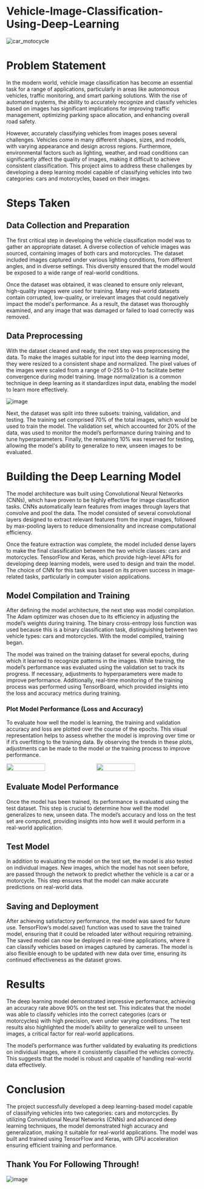 # Vehicle-Image-Classification-Using-Deep-Learning
![car_motocycle](https://github.com/user-attachments/assets/8cc68c7d-ae28-4c54-bd4d-c0968ef63905)

# Problem Statement
In the modern world, vehicle image classification has become an essential task for a range of applications, particularly in areas like autonomous vehicles, traffic monitoring, and smart parking solutions. With the rise of automated systems, the ability to accurately recognize and classify vehicles based on images has significant implications for improving traffic management, optimizing parking space allocation, and enhancing overall road safety.

However, accurately classifying vehicles from images poses several challenges. Vehicles come in many different shapes, sizes, and models, with varying appearance and design across regions. Furthermore, environmental factors such as lighting, weather, and road conditions can significantly affect the quality of images, making it difficult to achieve consistent classification. This project aims to address these challenges by developing a deep learning model capable of classifying vehicles into two categories: cars and motorcycles, based on their images.

# Steps Taken
## Data Collection and Preparation
The first critical step in developing the vehicle classification model was to gather an appropriate dataset. A diverse collection of vehicle images was sourced, containing images of both cars and motorcycles. The dataset included images captured under various lighting conditions, from different angles, and in diverse settings. This diversity ensured that the model would be exposed to a wide range of real-world conditions.

Once the dataset was obtained, it was cleaned to ensure only relevant, high-quality images were used for training. Many real-world datasets contain corrupted, low-quality, or irrelevant images that could negatively impact the model's performance. As a result, the dataset was thoroughly examined, and any image that was damaged or failed to load correctly was removed.

## Data Preprocessing
With the dataset cleaned and ready, the next step was preprocessing the data. To make the images suitable for input into the deep learning model, they were resized to a consistent shape and normalized. The pixel values of the images were scaled from a range of 0-255 to 0-1 to facilitate better convergence during model training. Image normalization is a common technique in deep learning as it standardizes input data, enabling the model to learn more effectively.


![image](https://github.com/user-attachments/assets/e045da84-ad70-4373-81b0-761b93e910e3)


Next, the dataset was split into three subsets: training, validation, and testing. The training set comprised 70% of the total images, which would be used to train the model. The validation set, which accounted for 20% of the data, was used to monitor the model’s performance during training and to tune hyperparameters. Finally, the remaining 10% was reserved for testing, allowing the model's ability to generalize to new, unseen images to be evaluated.

# Building the Deep Learning Model
The model architecture was built using Convolutional Neural Networks (CNNs), which have proven to be highly effective for image classification tasks. CNNs automatically learn features from images through layers that convolve and pool the data. The model consisted of several convolutional layers designed to extract relevant features from the input images, followed by max-pooling layers to reduce dimensionality and increase computational efficiency.

Once the feature extraction was complete, the model included dense layers to make the final classification between the two vehicle classes: cars and motorcycles. TensorFlow and Keras, which provide high-level APIs for developing deep learning models, were used to design and train the model. The choice of CNN for this task was based on its proven success in image-related tasks, particularly in computer vision applications.

## Model Compilation and Training
After defining the model architecture, the next step was model compilation. The Adam optimizer was chosen due to its efficiency in adjusting the model’s weights during training. The binary cross-entropy loss function was used because this is a binary classification task, distinguishing between two vehicle types: cars and motorcycles. With the model compiled, training began.

The model was trained on the training dataset for several epochs, during which it learned to recognize patterns in the images. While training, the model’s performance was evaluated using the validation set to track its progress. If necessary, adjustments to hyperparameters were made to improve performance. Additionally, real-time monitoring of the training process was performed using TensorBoard, which provided insights into the loss and accuracy metrics during training.

### Plot Model Performance (Loss and Accuracy)
To evaluate how well the model is learning, the training and validation accuracy and loss are plotted over the course of the epochs. This visual representation helps to assess whether the model is improving over time or if it’s overfitting to the training data. By observing the trends in these plots, adjustments can be made to the model or the training process to improve performance.


<div style="display: flex;">
  <img src="https://github.com/user-attachments/assets/fa415dce-2c49-4f97-a1a1-e58f9fb2ba48" width="45%" style="margin-right: 10px;">
  <img src="https://github.com/user-attachments/assets/3a5d9be3-0a90-441f-913d-fbce773ba13b" width="45%">
</div>


## Evaluate Model Performance
Once the model has been trained, its performance is evaluated using the test dataset. This step is crucial to determine how well the model generalizes to new, unseen data. The model’s accuracy and loss on the test set are computed, providing insights into how well it would perform in a real-world application.

## Test Model
In addition to evaluating the model on the test set, the model is also tested on individual images. New images, which the model has not seen before, are passed through the network to predict whether the vehicle is a car or a motorcycle. This step ensures that the model can make accurate predictions on real-world data.

## Saving and Deployment
After achieving satisfactory performance, the model was saved for future use. TensorFlow’s model.save() function was used to save the trained model, ensuring that it could be reloaded later without requiring retraining. The saved model can now be deployed in real-time applications, where it can classify vehicles based on images captured by cameras. The model is also flexible enough to be updated with new data over time, ensuring its continued effectiveness as the dataset grows.

# Results
The deep learning model demonstrated impressive performance, achieving an accuracy rate above 90% on the test set. This indicates that the model was able to classify vehicles into the correct categories (cars or motorcycles) with high precision, even under varying conditions. The test results also highlighted the model’s ability to generalize well to unseen images, a critical factor for real-world applications.

The model’s performance was further validated by evaluating its predictions on individual images, where it consistently classified the vehicles correctly. This suggests that the model is robust and capable of handling real-world data effectively.

# Conclusion
The project successfully developed a deep learning-based model capable of classifying vehicles into two categories: cars and motorcycles. By utilizing Convolutional Neural Networks (CNNs) and advanced deep learning techniques, the model demonstrated high accuracy and generalization, making it suitable for real-world applications. The model was built and trained using TensorFlow and Keras, with GPU acceleration ensuring efficient training and performance.

## Thank You For Following Through!

![image](https://github.com/user-attachments/assets/7fe97159-688e-404c-88ec-ef13d63ab56b)
